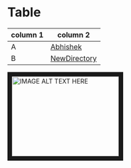 # Table
column 1 | column 2
--- | --- 
A | [Abhishek](/Abhishek)
B | [NewDirectory](/Abhishek/NewDirectory)
<a href="http://www.youtube.com/watch?feature=player_embedded&v=1Cdq2R6oxII
" target="_blank"><img src="http://img.youtube.com/vi/1Cdq2R6oxII/0.jpg" 
alt="IMAGE ALT TEXT HERE" width="240" height="180" border="10" /></a>

